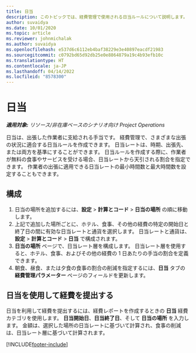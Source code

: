 ```yaml
---
title: 日当
description: このトピックでは、経費管理で使用される日当ルールについて説明します。
author: suvaidya
ms.date: 10/01/2020
ms.topic: article
ms.reviewer: johnmichalak
ms.author: suvaidya
ms.openlocfilehash: e537d6c6112eb4baf38229e3e40897eacdf21983
ms.sourcegitcommit: c0792bd65d92db25e0e8864879a19c4b93efb10c
ms.translationtype: HT
ms.contentlocale: ja-JP
ms.lasthandoff: 04/14/2022
ms.locfileid: "8578300"
---
```

# <a name="per-diems"></a>日当

_**適用対象:** リソース/非在庫ベースのシナリオ向け Project Operations_


日当は、出張した作業者に支給される手当です。 経費管理で、さまざまな出張の状況に適合する日当ルールを作成できます。 日当レートは、時期、出張先、または両方を基準にすることができます。 日当ルールを作成する際に、作業者が無料の食事やサービスを受ける場合、日当レートから天引される割合を指定できます。 作業者の出張に適用できる日当レートの最小時間数と最大時間数を設定することもできます。

## <a name="configuration"></a>構成 

1. 日当の場所を追加するには、**設定** > **計算とコード** > **日当の場所** の順に移動します。
2. 上記で追加した場所ごとに、ホテル、食事、その他の経費の特定の開始日と終了日の間に有効な日当レートと通貨を選択します。 日当レートと通貨は、**設定** > **計算とコード** > **日当** で構成されます。
3. **日当の場所** ページで、日当レート層を構成します。 日当レート層を使用すると、ホテル、食事、およびその他の経費の 1 日あたりの手当の割合を定義できます。 
4. 朝食、昼食、または夕食の食事の割合の削減を指定するには、**日当** タブの **経費管理パラメーター** ページのフィールドを更新します。 
    
## <a name="submit-expenses-using-per-diem"></a>日当を使用して経費を提出する
日当を利用して経費を提出するには、経費レポートを作成するときの **日当** 経費カテゴリを使用します。 **日当開始日**、**日当終了日**、そして **日当の場所** を入力します。 金額は、選択した場所の日当レートに基づいて計算され、食事の削減は、日当レート層に基づいて計算されます。


[!INCLUDE[footer-include](../includes/footer-banner.md)]